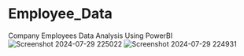 # Employee_Data
Company Employees Data Analysis Using PowerBI
![Screenshot 2024-07-29 225022](https://github.com/user-attachments/assets/5d98dd20-da7f-4249-b364-54c07a4ea187)
![Screenshot 2024-07-29 224931](https://github.com/user-attachments/assets/6172f9fb-82bf-459f-9f19-cf74cab5e559)
